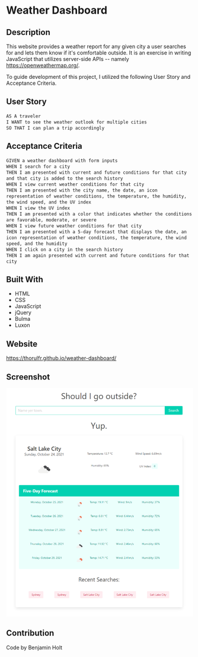 # Weather Dashboard

## Description

This website provides a weather report for any given city a user searches for and lets them know if it's comfortable outside. It is an exercise in writing JavaScript that utilizes server-side APIs -- namely <https://openweathermap.org/>.

To guide development of this project, I utilized the following User Story and Acceptance Criteria.

## User Story

```
AS A traveler
I WANT to see the weather outlook for multiple cities
SO THAT I can plan a trip accordingly
```

## Acceptance Criteria

```
GIVEN a weather dashboard with form inputs
WHEN I search for a city
THEN I am presented with current and future conditions for that city and that city is added to the search history
WHEN I view current weather conditions for that city
THEN I am presented with the city name, the date, an icon representation of weather conditions, the temperature, the humidity, the wind speed, and the UV index
WHEN I view the UV index
THEN I am presented with a color that indicates whether the conditions are favorable, moderate, or severe
WHEN I view future weather conditions for that city
THEN I am presented with a 5-day forecast that displays the date, an icon representation of weather conditions, the temperature, the wind speed, and the humidity
WHEN I click on a city in the search history
THEN I am again presented with current and future conditions for that city
```

## Built With

* HTML
* CSS
* JavaScript
* jQuery
* Bulma
* Luxon

## Website

<https://thorulfr.github.io/weather-dashboard/>

## Screenshot

![Screenshot](./assets/images/readme-screenshot.png)

## Contribution

Code by Benjamin Holt
